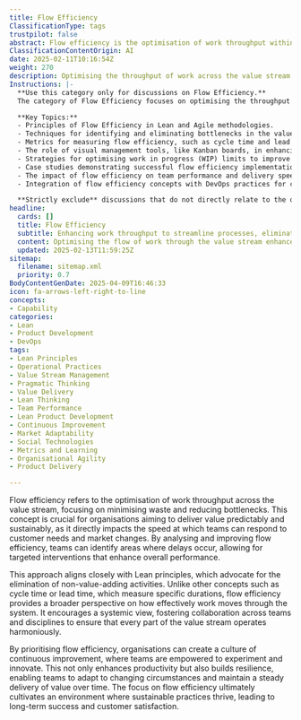 ```yaml
---
title: Flow Efficiency
ClassificationType: tags
trustpilot: false
abstract: Flow efficiency is the optimisation of work throughput within a value stream, aimed at minimising waste and reducing bottlenecks. This concept is essential for organisations seeking to deliver value in a predictable and sustainable manner, as it significantly influences the speed at which teams can respond to customer demands and market fluctuations. By examining and enhancing flow efficiency, teams can pinpoint delays and implement targeted improvements that boost overall performance. This methodology is closely aligned with Lean principles, which emphasise the removal of non-value-adding activities. Unlike metrics such as cycle time or lead time that focus on specific durations, flow efficiency offers a comprehensive view of how effectively work progresses through the system, promoting collaboration across various teams and disciplines to ensure seamless operation throughout the value stream. By emphasising flow efficiency, organisations foster a culture of continuous improvement, empowering teams to innovate and experiment. This not only increases productivity but also enhances resilience, allowing teams to adapt to evolving circumstances while consistently delivering value. Ultimately, the focus on flow efficiency nurtures an environment conducive to sustainable practices, leading to long-term success and heightened customer satisfaction.
ClassificationContentOrigin: AI
date: 2025-02-11T10:16:54Z
weight: 270
description: Optimising the throughput of work across the value stream to improve speed and reduce bottlenecks.
Instructions: |-
  **Use this category only for discussions on Flow Efficiency.**  
  The category of Flow Efficiency focuses on optimising the throughput of work across the value stream to enhance speed and minimise bottlenecks. It is rooted in Lean and Agile philosophies, emphasising the importance of continuous improvement and the effective management of work in progress.

  **Key Topics:**
  - Principles of Flow Efficiency in Lean and Agile methodologies.
  - Techniques for identifying and eliminating bottlenecks in the value stream.
  - Metrics for measuring flow efficiency, such as cycle time and lead time.
  - The role of visual management tools, like Kanban boards, in enhancing flow.
  - Strategies for optimising work in progress (WIP) limits to improve throughput.
  - Case studies demonstrating successful flow efficiency implementations.
  - The impact of flow efficiency on team performance and delivery speed.
  - Integration of flow efficiency concepts with DevOps practices for continuous delivery.

  **Strictly exclude** discussions that do not directly relate to the optimisation of work throughput, such as unrelated project management methodologies, general productivity tips, or misinterpretations of Lean and Agile principles.
headline:
  cards: []
  title: Flow Efficiency
  subtitle: Enhancing work throughput to streamline processes, eliminate delays, and maximise value delivery across the entire workflow.
  content: Optimising the flow of work through the value stream enhances delivery speed and minimises delays. Posts should explore techniques for identifying and alleviating bottlenecks, measuring throughput, and applying systems thinking to improve overall efficiency, drawing on insights from various methodologies and frameworks.
  updated: 2025-02-13T11:59:25Z
sitemap:
  filename: sitemap.xml
  priority: 0.7
BodyContentGenDate: 2025-04-09T16:46:33
icon: fa-arrows-left-right-to-line
concepts:
- Capability
categories:
- Lean
- Product Development
- DevOps
tags:
- Lean Principles
- Operational Practices
- Value Stream Management
- Pragmatic Thinking
- Value Delivery
- Lean Thinking
- Team Performance
- Lean Product Development
- Continuous Improvement
- Market Adaptability
- Social Technologies
- Metrics and Learning
- Organisational Agility
- Product Delivery

---
```

Flow efficiency refers to the optimisation of work throughput across the value stream, focusing on minimising waste and reducing bottlenecks. This concept is crucial for organisations aiming to deliver value predictably and sustainably, as it directly impacts the speed at which teams can respond to customer needs and market changes. By analysing and improving flow efficiency, teams can identify areas where delays occur, allowing for targeted interventions that enhance overall performance.

This approach aligns closely with Lean principles, which advocate for the elimination of non-value-adding activities. Unlike other concepts such as cycle time or lead time, which measure specific durations, flow efficiency provides a broader perspective on how effectively work moves through the system. It encourages a systemic view, fostering collaboration across teams and disciplines to ensure that every part of the value stream operates harmoniously.

By prioritising flow efficiency, organisations can create a culture of continuous improvement, where teams are empowered to experiment and innovate. This not only enhances productivity but also builds resilience, enabling teams to adapt to changing circumstances and maintain a steady delivery of value over time. The focus on flow efficiency ultimately cultivates an environment where sustainable practices thrive, leading to long-term success and customer satisfaction.
